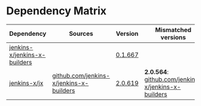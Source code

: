 # Dependency Matrix

Dependency | Sources | Version | Mismatched versions
---------- | ------- | ------- | -------------------
[jenkins-x/jenkins-x-builders](https://github.com/jenkins-x/jenkins-x-builders.git) |  | [0.1.667]() | 
[jenkins-x/jx](https://github.com/jenkins-x/jx.git) | [github.com/jenkins-x/jenkins-x-builders](https://github.com/jenkins-x/jenkins-x-builders) | [2.0.619](https://github.com/jenkins-x/jx/releases/tag/v2.0.619) | **2.0.564**: [github.com/jenkins-x/jenkins-x-builders](https://github.com/jenkins-x/jenkins-x-builders)
